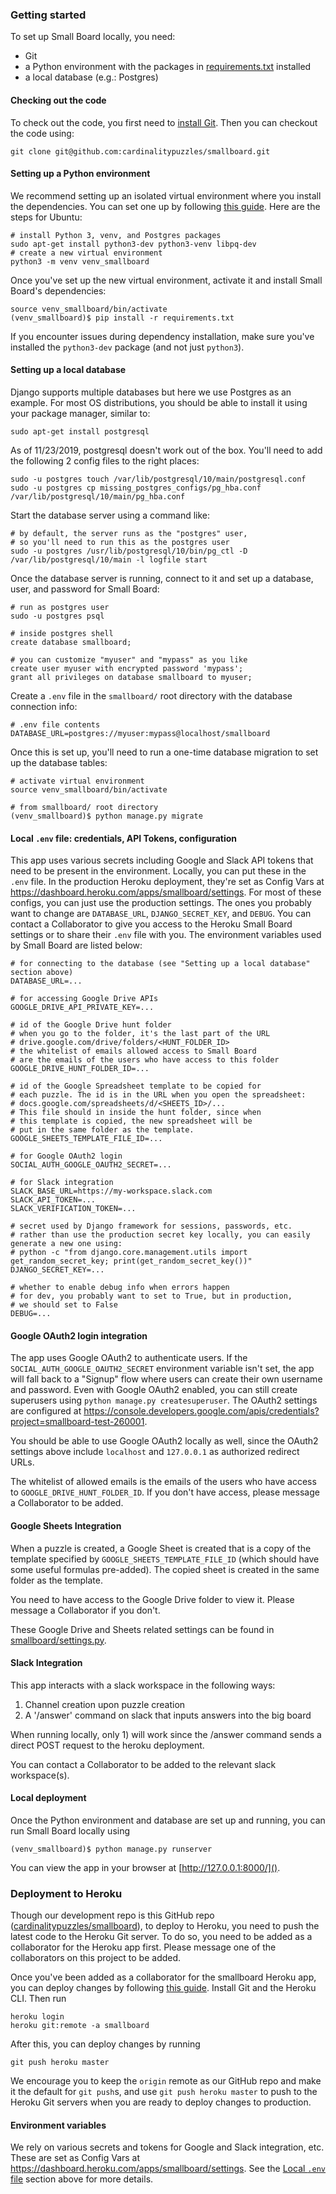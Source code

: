 ### Getting started

To set up Small Board locally, you need:

* Git
* a Python environment with the packages in [requirements.txt]() installed
* a local database (e.g.: Postgres)


#### Checking out the code

To check out the code, you first need to [install Git](https://git-scm.com/book/en/v2/Getting-Started-Installing-Git). Then you can checkout the code using:

```
git clone git@github.com:cardinalitypuzzles/smallboard.git
```


#### Setting up a Python environment

We recommend setting up an isolated virtual environment where you install the dependencies. You can set one up by following [this guide](https://packaging.python.org/guides/installing-using-pip-and-virtual-environments/#creating-a-virtual-environment). Here are the steps for Ubuntu:

```
# install Python 3, venv, and Postgres packages
sudo apt-get install python3-dev python3-venv libpq-dev
# create a new virtual environment
python3 -m venv venv_smallboard
```

Once you've set up the new virtual environment, activate it and install Small Board's dependencies:

```
source venv_smallboard/bin/activate
(venv_smallboard)$ pip install -r requirements.txt
```

If you encounter issues during dependency installation, make sure you've installed the `python3-dev` package (and not just `python3`).


#### Setting up a local database

Django supports multiple databases but here we use Postgres as an example. For most OS distributions, you should be able to install it using your package manager, similar to:

```
sudo apt-get install postgresql
```

As of 11/23/2019, postgresql doesn't work out of the box. You'll need to add the following 2 config files to the right places:

```
sudo -u postgres touch /var/lib/postgresql/10/main/postgresql.conf
sudo -u postgres cp missing_postgres_configs/pg_hba.conf /var/lib/postgresql/10/main/pg_hba.conf
```

Start the database server using a command like:

```
# by default, the server runs as the "postgres" user,
# so you'll need to run this as the postgres user
sudo -u postgres /usr/lib/postgresql/10/bin/pg_ctl -D /var/lib/postgresql/10/main -l logfile start
```

Once the database server is running, connect to it and set up a database, user, and password for Small Board:

```
# run as postgres user
sudo -u postgres psql

# inside postgres shell
create database smallboard;

# you can customize "myuser" and "mypass" as you like
create user myuser with encrypted password 'mypass';
grant all privileges on database smallboard to myuser;
```

Create a `.env` file in the `smallboard/` root directory with the database connection info:

```
# .env file contents
DATABASE_URL=postgres://myuser:mypass@localhost/smallboard
```

Once this is set up, you'll need to run a one-time database migration to set up the database tables:

```
# activate virtual environment
source venv_smallboard/bin/activate

# from smallboard/ root directory
(venv_smallboard)$ python manage.py migrate
```


#### <a name='env'>Local `.env` file: credentials, API Tokens, configuration</a>

This app uses various secrets including Google and Slack API tokens that need to be present in the environment. Locally, you can put these in the `.env` file. In the production Heroku deployment, they're set as Config Vars at https://dashboard.heroku.com/apps/smallboard/settings. For most of these configs, you can just use the production settings. The ones you probably want to change are `DATABASE_URL`, `DJANGO_SECRET_KEY`, and `DEBUG`. You can contact a Collaborator to give you access to the Heroku Small Board settings or to share their `.env` file with you. The environment variables used by Small Board are listed below:


```
# for connecting to the database (see "Setting up a local database" section above)
DATABASE_URL=...

# for accessing Google Drive APIs
GOOGLE_DRIVE_API_PRIVATE_KEY=...

# id of the Google Drive hunt folder
# when you go to the folder, it's the last part of the URL
# drive.google.com/drive/folders/<HUNT_FOLDER_ID>
# the whitelist of emails allowed access to Small Board
# are the emails of the users who have access to this folder
GOOGLE_DRIVE_HUNT_FOLDER_ID=...

# id of the Google Spreadsheet template to be copied for
# each puzzle. The id is in the URL when you open the spreadsheet:
# docs.google.com/spreadsheets/d/<SHEETS_ID>/...
# This file should in inside the hunt folder, since when
# this template is copied, the new spreadsheet will be
# put in the same folder as the template.
GOOGLE_SHEETS_TEMPLATE_FILE_ID=...

# for Google OAuth2 login
SOCIAL_AUTH_GOOGLE_OAUTH2_SECRET=...

# for Slack integration
SLACK_BASE_URL=https://my-workspace.slack.com
SLACK_API_TOKEN=...
SLACK_VERIFICATION_TOKEN=...

# secret used by Django framework for sessions, passwords, etc.
# rather than use the production secret key locally, you can easily generate a new one using:
# python -c "from django.core.management.utils import get_random_secret_key; print(get_random_secret_key())"
DJANGO_SECRET_KEY=...

# whether to enable debug info when errors happen
# for dev, you probably want to set to True, but in production,
# we should set to False
DEBUG=...
```

#### Google OAuth2 login integration

The app uses Google OAuth2 to authenticate users. If the `SOCIAL_AUTH_GOOGLE_OAUTH2_SECRET` environment variable isn't set, the app will fall back to a "Signup" flow where users can create their own username and password. Even with Google OAuth2 enabled, you can still create superusers using `python manage.py createsuperuser`. The OAuth2 settings are configured at https://console.developers.google.com/apis/credentials?project=smallboard-test-260001.

You should be able to use Google OAuth2 locally as well, since the OAuth2 settings above include `localhost` and `127.0.0.1` as authorized redirect URLs.

The whitelist of allowed emails is the emails of the users who have access to `GOOGLE_DRIVE_HUNT_FOLDER_ID`. If you don't have access, please message a Collaborator to be added.


#### Google Sheets Integration

When a puzzle is created, a Google Sheet is created that is a copy of the template specified by `GOOGLE_SHEETS_TEMPLATE_FILE_ID` (which should have some useful formulas pre-added). The copied sheet is created in the same folder as the template.

You need to have access to the Google Drive folder to view it. Please message a Collaborator if you don't.

These Google Drive and Sheets related settings can be found in [smallboard/settings.py](smallboard/settings.py).

#### Slack Integration

This app interacts with a slack workspace in the following ways:
1) Channel creation upon puzzle creation
2) A '/answer' command on slack that inputs answers into the big board

When running locally, only 1) will work since the /answer command sends a direct
POST request to the heroku deployment.

You can contact a Collaborator to be added to the relevant slack workspace(s).

#### Local deployment

Once the Python environment and database are set up and running, you can run Small Board locally using

```
(venv_smallboard)$ python manage.py runserver
```

You can view the app in your browser at [http://127.0.0.1:8000/]().


### Deployment to Heroku

Though our development repo is this GitHub repo ([cardinalitypuzzles/smallboard](https://github.com/cardinalitypuzzles/smallboard)), to deploy to Heroku, you need to push the latest code to the Heroku Git server. To do so, you need to be added as a collaborator for the Heroku app first. Please message one of the collaborators on this project to be added.

Once you've been added as a collaborator for the smallboard Heroku app, you can deploy changes by following [this guide](https://devcenter.heroku.com/articles/git). Install Git and the Heroku CLI. Then run

```
heroku login
heroku git:remote -a smallboard
```

After this, you can deploy changes by running

```
git push heroku master
```

We encourage you to keep the `origin` remote as our GitHub repo and make it the default for `git push`s, and use `git push heroku master` to push to the Heroku Git servers when you are ready to deploy changes to production.

#### Environment variables

We rely on various secrets and tokens for Google and Slack integration, etc. These are set as Config Vars at https://dashboard.heroku.com/apps/smallboard/settings. See the [Local `.env` file](#env) section above for more details.